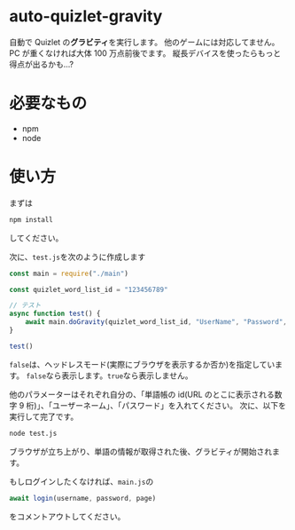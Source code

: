 # auto-quizlet-gravity

自動で Quizlet の**グラビティ**を実行します。
他のゲームには対応してません。
PC が重くなければ大体 100 万点前後でます。
縦長デバイスを使ったらもっと得点が出るかも...?

# 必要なもの

-   npm
-   node

# 使い方

まずは

```zsh
npm install
```

してください。

次に、`test.js`を次のように作成します

```js:test.js
const main = require("./main")

const quizlet_word_list_id = "123456789"

// テスト
async function test() {
    await main.doGravity(quizlet_word_list_id, "UserName", "Password", false)
}

test()

```

`false`は、ヘッドレスモード(実際にブラウザを表示するか否か)を指定しています。
`false`なら表示します。`true`なら表示しません。

他のパラメーターはそれぞれ自分の、「単語帳の id(URL のとこに表示される数字 9 桁)」、「ユーザーネーム」、「パスワード」を入れてください。
次に、以下を実行して完了です。

```zsh
node test.js
```

ブラウザが立ち上がり、単語の情報が取得された後、グラビティが開始されます。

もしログインしたくなければ、`main.js`の

```js
await login(username, password, page)
```

をコメントアウトしてください。
